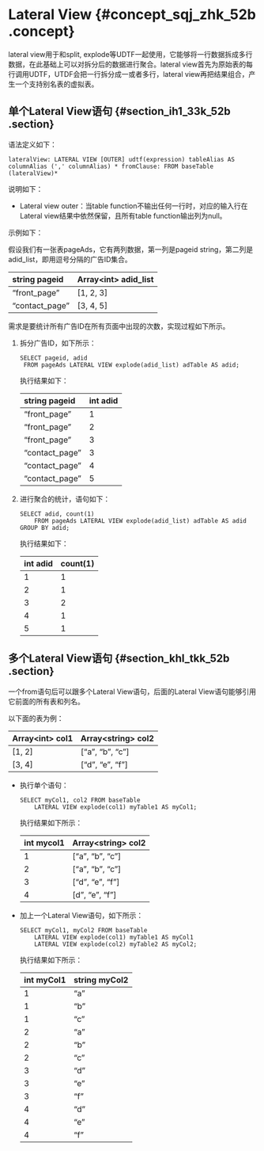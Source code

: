 # Lateral View {#concept_sqj_zhk_52b .concept}

lateral view用于和split, explode等UDTF一起使用，它能够将一行数据拆成多行数据，在此基础上可以对拆分后的数据进行聚合。lateral view首先为原始表的每行调用UDTF，UTDF会把一行拆分成一或者多行，lateral view再把结果组合，产生一个支持别名表的虚拟表。

## 单个Lateral View语句 {#section_ih1_33k_52b .section}

语法定义如下：

```
lateralView: LATERAL VIEW [OUTER] udtf(expression) tableAlias AS columnAlias (',' columnAlias) * fromClause: FROM baseTable (lateralView)*
```

说明如下：

-   Lateral view outer：当table function不输出任何一行时，对应的输入行在Lateral view结果中依然保留，且所有table function输出列为null。

示例如下：

假设我们有一张表pageAds，它有两列数据，第一列是pageid string，第二列是adid\_list，即用逗号分隔的广告ID集合。

|string pageid|Array<int\> adid\_list|
|:------------|:---------------------|
|“front\_page”|\[1, 2, 3\]|
|“contact\_page”|\[3, 4, 5\]|

需求是要统计所有广告ID在所有页面中出现的次数，实现过程如下所示。

1.  拆分广告ID，如下所示：

    ```
    SELECT pageid, adid 
     FROM pageAds LATERAL VIEW explode(adid_list) adTable AS adid;
    ```

    执行结果如下：

    |string pageid|int adid|
    |:------------|:-------|
    |“front\_page”|1|
    |“front\_page”|2|
    |“front\_page”|3|
    |“contact\_page”|3|
    |“contact\_page”|4|
    |“contact\_page”|5|

2.  进行聚合的统计，语句如下：

    ```
    SELECT adid, count(1) 
        FROM pageAds LATERAL VIEW explode(adid_list) adTable AS adid
    GROUP BY adid;
    ```

    执行结果如下：

    |int adid|count\(1\)|
    |:-------|:---------|
    |1|1|
    |2|1|
    |3|2|
    |4|1|
    |5|1|


## 多个Lateral View语句 {#section_khl_tkk_52b .section}

一个from语句后可以跟多个Lateral View语句，后面的Lateral View语句能够引用它前面的所有表和列名。

以下面的表为例：

|Array<int\> col1|Array<string\> col2|
|:---------------|:------------------|
|\[1, 2\]|\[“a”, “b”, “c”\]|
|\[3, 4\]|\[“d”, “e”, “f”\]|

-   执行单个语句：

    ```
    SELECT myCol1, col2 FROM baseTable
        LATERAL VIEW explode(col1) myTable1 AS myCol1;
    ```

    执行结果如下所示：

    |int mycol1|Array<string\> col2|
    |:---------|:------------------|
    |1|\[“a”, “b”, “c”\]|
    |2|\[“a”, “b”, “c”\]|
    |3|\[“d”, “e”, “f”\]|
    |4|\[d”, “e”, “f”\]|

-   加上一个Lateral View语句，如下所示：

    ```
    SELECT myCol1, myCol2 FROM baseTable
        LATERAL VIEW explode(col1) myTable1 AS myCol1
        LATERAL VIEW explode(col2) myTable2 AS myCol2;
    ```

    执行结果如下所示：

    |int myCol1|string myCol2|
    |:---------|:------------|
    |1|“a”|
    |1|“b”|
    |1|“c”|
    |2|“a”|
    |2|“b”|
    |2|“c”|
    |3|“d”|
    |3|“e”|
    |3|“f”|
    |4|“d”|
    |4|“e”|
    |4|“f”|


